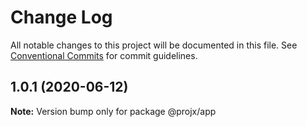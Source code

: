 # Change Log

All notable changes to this project will be documented in this file.
See [Conventional Commits](https://conventionalcommits.org) for commit guidelines.

## 1.0.1 (2020-06-12)

**Note:** Version bump only for package @projx/app
